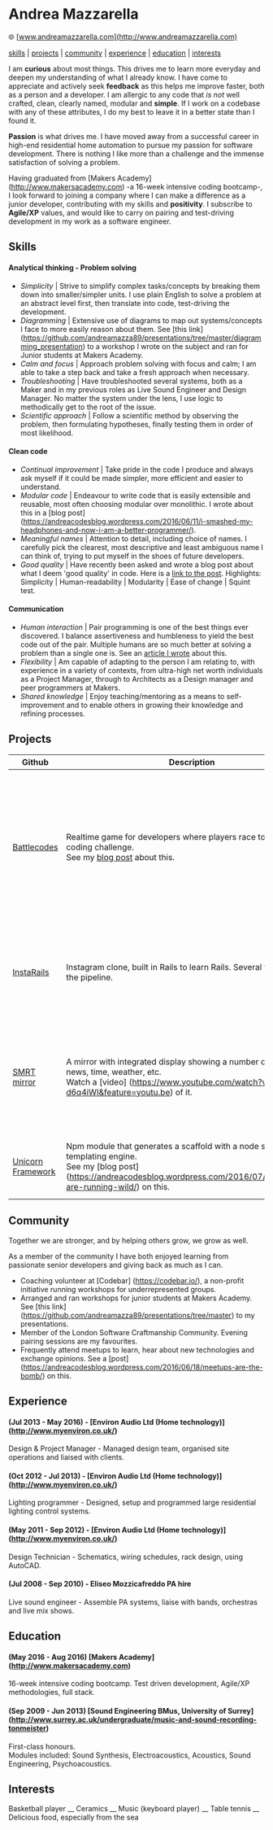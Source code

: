 # Andrea Mazzarella
:globe_with_meridians: [www.andreamazzarella.com](http://www.andreamazzarella.com)

[skills](#skills) | [projects](#projects) | [community](#community) | [experience](#experience) | [education](#education) | [interests](#interests)

I am **curious** about most things. This drives me to learn more everyday and deepen my understanding of what I already know. I have come to appreciate and actively seek **feedback** as this helps me improve faster, both as a person and a developer. I am allergic to any code that _is not_ well crafted, clean, clearly named, modular and **simple**. If I work on a codebase with any of these attributes, I do my best to leave it in a better state than I found it.

**Passion** is what drives me. I have moved away from a successful career in high-end residential home automation to pursue my passion for software development. There is nothing I like more than a challenge and the immense satisfaction of solving a problem.

Having graduated from [Makers Academy] (http://www.makersacademy.com) -a 16-week intensive coding bootcamp-, I look forward to joining a company where I can make a difference as a junior developer, contributing with my skills and **positivity**. I subscribe to **Agile/XP** values, and would like to carry on pairing and test-driving development in my work as a software engineer.

## Skills

#### Analytical thinking - Problem solving

  * _Simplicity_ | Strive to simplify complex tasks/concepts by breaking them down into smaller/simpler units. I use plain English to solve a problem at an abstract level first, then translate into code, test-driving the development.
  * _Diagramming_ | Extensive use of diagrams to map out systems/concepts I face to more easily reason about them. See [this link] (https://github.com/andreamazza89/presentations/tree/master/diagramming_presentation) to a workshop I wrote on the subject and ran for Junior students at Makers Academy.
  * _Calm and focus_ | Approach problem solving with focus and calm; I am able to take a step back and take a fresh approach when necessary.
  * _Troubleshooting_ | Have troubleshooted several systems, both as a Maker and in my previous roles as Live Sound Engineer and Design Manager. No matter the system under the lens, I use logic to methodically get to the root of the issue.
  * _Scientific approach_ | Follow a scientific method by observing the problem, then formulating hypotheses, finally testing them in order of most likelihood. 

#### Clean code

 * _Continual improvement_ | Take pride in the code I produce and always ask myself if it could be made simpler, more efficient and easier to understand.
 * _Modular code_ | Endeavour to write code that is easily extensible and reusable, most often choosing modular over monolithic. I wrote about this in a [blog post] (https://andreacodesblog.wordpress.com/2016/06/11/i-smashed-my-headphones-and-now-i-am-a-better-programmer/).  
 * _Meaningful names_ | Attention to detail, including choice of names. I carefully pick the clearest, most descriptive and least ambiguous name I can think of, trying to put myself in the shoes of future developers. 
 * _Good quality_ | Have recently been asked and wrote a blog post about what I deem 'good quality' in code. Here is a [link to the post](https://andreacodesblog.wordpress.com/2016/08/08/what-is-good-quality-code/). Highlights: Simplicity | Human-readability | Modularity | Ease of change | Squint test.

#### Communication

  * _Human interaction_ | Pair programming is one of the best things ever discovered. I balance assertiveness and humbleness to yield the best code out of the pair. Multiple humans are so much better at solving a problem than a single one is. See an [article I wrote](https://andreacodesblog.wordpress.com/2016/06/04/good-programming-good-people/) about this.
  * _Flexibility_ | Am capable of adapting to the person I am relating to, with experience in a variety of contexts, from ultra-high net worth individuals as a Project Manager, through to Architects as a Design manager and peer programmers at Makers.
  * _Shared knowledge_ | Enjoy teaching/mentoring as a means to self-improvement and to enable others in growing their knowledge and refining processes.  
 
## Projects

|Github|Description|Highlights|Technologies|
|---|---|---|---|
|[Battlecodes](https://github.com/gtormiston/battlecodes)|Realtime game for developers where players race to solve a coding challenge. <br> See my [blog post](https://andreacodesblog.wordpress.com/2016/07/23/battlecodes/) about this.|- Developed our own frontend testing framework <br> - Used websockets to create realtime client interaction and concurrent sessions (rooms)|Node.Js, Express, Sass, Socket.io, Mocha, Chai, Sinon, Zombie|
|[InstaRails](https://github.com/andreamazza89/instagram-challenge)|Instagram clone, built in Rails to learn Rails. Several features in the pipeline.| -  Reduced test times using FactoryGirl <br> - Used Activerecord associations to slim down view code |Ruby, Rails, Paperclip, Devise, ActiveRecord, PostgreSQL, Rspec, FactoryGirl, Capybara|
|[SMRT mirror](https://github.com/vannio/smrt-mirror)|A mirror with integrated display showing a number of widgets: news, time, weather, etc. <br> Watch a [video] (https://www.youtube.com/watch?v=OYk-d6q4iWI&feature=youtu.be) of it.|- Used templating to dynamically render views based on user configuration. <br> - Direct user interaction with hand gestures |Node.js, Express, Sass, jQuery, Browsersync, Leap Motion, Nunjucks, Mocha, Chai, Sinon WebDriverIO|
|[Unicorn Framework](https://github.com/vannio/unicorn-framework)|Npm module that generates a scaffold with a node server and templating engine. <br> See my [blog post] (https://andreacodesblog.wordpress.com/2016/07/09/unicorns-are-running-wild/) on this.| - Devised and implemented our own templating engine|Node.js, Mocha, Chai, Zombie|

## Community

Together we are stronger, and by helping others grow, we grow as well.

As a member of the community I have both enjoyed learning from passionate senior developers and giving back as much as I can.

* Coaching volunteer at [Codebar] (https://codebar.io/), a non-profit initiative running workshops for underrepresented groups. 
* Arranged and ran workshops for junior students at Makers Academy. See [this link] (https://github.com/andreamazza89/presentations/tree/master) to my presentations.  
* Member of the London Software Craftmanship Community. Evening pairing sessions are my favourites.
* Frequently attend meetups to learn, hear about new technologies and exchange opinions. See a [post] (https://andreacodesblog.wordpress.com/2016/06/18/meetups-are-the-bomb/) on this.

## Experience

#### (Jul 2013 - May 2016) - [Environ Audio Ltd (Home technology)] (http://www.myenviron.co.uk/)
Design & Project Manager - Managed design team, organised site operations and liaised with clients.

#### (Oct 2012 - Jul 2013) - [Environ Audio Ltd (Home technology)] (http://www.myenviron.co.uk/)
Lighting programmer - Designed, setup and programmed large residential lighting control systems.

#### (May 2011 - Sep 2012) - [Environ Audio Ltd (Home technology)] (http://www.myenviron.co.uk/)
Design Technician - Schematics, wiring schedules, rack design, using AutoCAD.

#### (Jul 2008 - Sep 2010) - Eliseo Mozzicafreddo PA hire
Live sound engineer - Assemble PA systems, liaise with bands, orchestras and live mix shows.

## Education

#### (May 2016 - Aug 2016) [Makers Academy] (http://www.makersacademy.com)
16-week intensive coding bootcamp. Test driven development, Agile/XP methodologies, full stack. 

#### (Sep 2009 - Jun 2013) [Sound Engineering BMus, University of Surrey] (http://www.surrey.ac.uk/undergraduate/music-and-sound-recording-tonmeister)
First-class honours. <br> Modules included: Sound Synthesis, Electroacoustics, Acoustics, Sound Engineering, Psychoacoustics.

## Interests

Basketball player __ Ceramics __ Music (keyboard player) __ Table tennis __ Delicious food, especially from the sea
